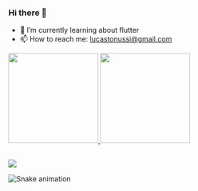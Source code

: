 ### Hi there 👋
- 🌱 I’m currently learning about flutter
- 📫 How to reach me: lucastonussi@gmail.com
 <div>
  <a href="https://github.com/lstonussi">
  <img height="180em" src="https://github-readme-stats.vercel.app/api?username=lstonussi&show_icons=true&theme=tokyonight&include_all_commits=true&count_private=true"/>
  <img height="180em" src="https://github-readme-stats.vercel.app/api/top-langs/?username=lstonussi&layout=compact&langs_count=7&theme=tokyonight"/>
</div>
  
  ##
 
<div> 
  <a href="https://www.linkedin.com/in/lucastonussi/" target="_blank"><img src="https://img.shields.io/badge/-LinkedIn-%230077B5?style=for-the-badge&logo=linkedin&logoColor=white" target="_blank"></a> 
 
  ![Snake animation](https://github.com/lstonussi/rafaballerini/blob/output/github-contribution-grid-snake.svg)
 
</div>

<!--
**lstonussi/lstonussi** is a ✨ _special_ ✨ repository because its `README.md` (this file) appears on your GitHub profile.

Here are some ideas to get you started:

- 🔭 I’m currently working on ...
- 👯 I’m looking to collaborate on ...
- 🤔 I’m looking for help with ...
- 💬 Ask me about ...
- 😄 Pronouns: ...
- ⚡ Fun fact: ...
-->
